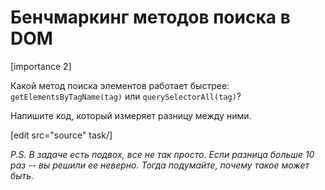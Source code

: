 # Бенчмаркинг методов поиска в DOM

[importance 2]

Какой метод поиска элементов работает быстрее: `getElementsByTagName(tag)` или `querySelectorAll(tag)`?

Напишите код, который измеряет разницу между ними. 

[edit src="source" task/]

*P.S. В задаче есть подвох, все не так просто. Если разница больше 10 раз -- вы решили ее неверно. Тогда подумайте, почему такое может быть.*
